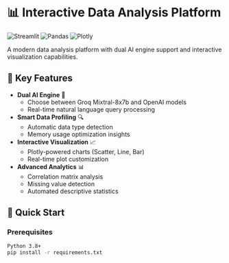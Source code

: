 # 📊 Interactive Data Analysis Platform

![Streamlit](https://img.shields.io/badge/Streamlit-FF4B4B?style=for-the-badge&logo=Streamlit&logoColor=white)
![Pandas](https://img.shields.io/badge/Pandas-2C2D72?style=for-the-badge&logo=pandas&logoColor=white)
![Plotly](https://img.shields.io/badge/Plotly-3F4F75?style=for-the-badge&logo=plotly&logoColor=white)

A modern data analysis platform with dual AI engine support and interactive visualization capabilities.

## 🌟 Key Features

- **Dual AI Engine** 🧠
  - Choose between Groq Mixtral-8x7b and OpenAI models
  - Real-time natural language query processing
- **Smart Data Profiling** 🔍
  - Automatic data type detection
  - Memory usage optimization insights
- **Interactive Visualization** 📈
  - Plotly-powered charts (Scatter, Line, Bar)
  - Real-time plot customization
- **Advanced Analytics** 📊
  - Correlation matrix analysis
  - Missing value detection
  - Automated descriptive statistics

## 🚀 Quick Start

### Prerequisites
```bash
Python 3.8+
pip install -r requirements.txt
